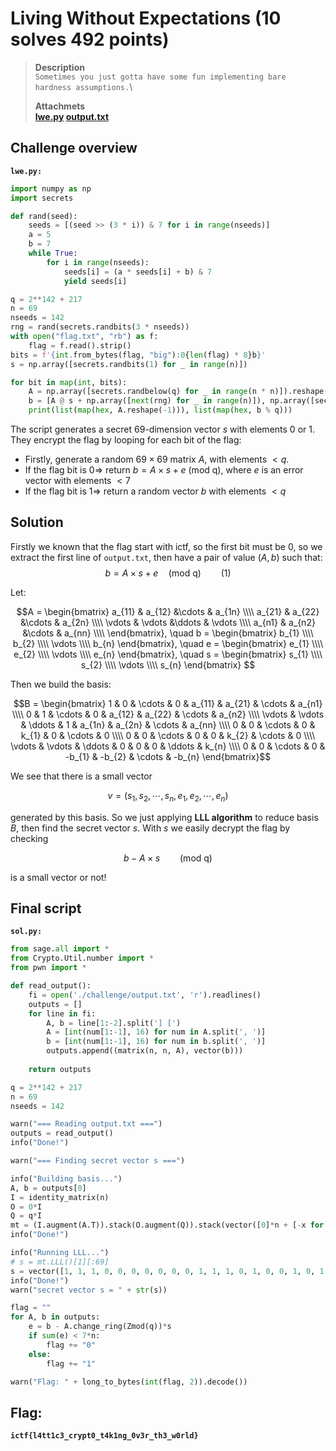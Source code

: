 # Living Without Expectations (10 solves 492 points)

> **Description**\
> `Sometimes you just gotta have some fun implementing bare hardness assumptions.`\
>
> **Attachmets**\
> **[lwe.py](./challenge/lwe.py) [output.txt](./challenge/output.txt)**

## Challenge overview

**`lwe.py:`**
```python
import numpy as np
import secrets

def rand(seed):
    seeds = [(seed >> (3 * i)) & 7 for i in range(nseeds)]
    a = 5
    b = 7
    while True:
        for i in range(nseeds):
            seeds[i] = (a * seeds[i] + b) & 7
            yield seeds[i]

q = 2**142 + 217
n = 69
nseeds = 142
rng = rand(secrets.randbits(3 * nseeds))
with open("flag.txt", "rb") as f:
    flag = f.read().strip()
bits = f'{int.from_bytes(flag, "big"):0{len(flag) * 8}b}'
s = np.array([secrets.randbits(1) for _ in range(n)])

for bit in map(int, bits):
    A = np.array([secrets.randbelow(q) for _ in range(n * n)]).reshape((n, n))
    b = [A @ s + np.array([next(rng) for _ in range(n)]), np.array([secrets.randbelow(q) for _ in range(n)])][bit]
    print(list(map(hex, A.reshape(-1))), list(map(hex, b % q)))
```

The script generates a secret $69$-dimension vector $s$ with elements $0$ or $1$. They encrypt the flag by looping for each bit of the flag:
* Firstly, generate a random $69 \times 69$ matrix $A$, with elements $< q$.
* If the flag bit is $0 \Rightarrow$ return $b = A \times s + e \text{ (mod q)}$, where $e$ is an error vector with elements $<7$
* If the flag bit is $1 \Rightarrow$ return a random vector $b$ with elements $< q$

## Solution

Firstly we known that the flag start with $\text{ictf}$, so the first bit must be $0$, so we extract the first line of `output.txt`, then have a pair of value $(A, b)$ such that:
$$b = A \times s + e \quad \text{(mod q)} \qquad (1)$$

Let:

$$A = \begin{bmatrix}
a_{11} & a_{12} &\cdots & a_{1n}  \\\\
a_{21} & a_{22} &\cdots & a_{2n}  \\\\
\vdots & \vdots &\ddots & \vdots  \\\\
a_{n1} & a_{n2} &\cdots & a_{nn}  \\\\
\end{bmatrix}, \quad b = 
\begin{bmatrix}
b_{1} \\\\ b_{2} \\\\ \vdots \\\\ b_{n}
\end{bmatrix}, \quad e = 
\begin{bmatrix}
e_{1} \\\\ e_{2} \\\\ \vdots \\\\ e_{n}
\end{bmatrix}, \quad s = 
\begin{bmatrix}
s_{1} \\\\ s_{2} \\\\ \vdots \\\\ s_{n}
\end{bmatrix}
$$

Then we build the basis:

$$B =
\begin{bmatrix}
1       & 0        & \cdots & 0 & a_{11} & a_{21} & \cdots & a_{n1} \\\\
0       & 1        & \cdots & 0 & a_{12} & a_{22} & \cdots & a_{n2} \\\\
\vdots  & \vdots   & \ddots & 1 & a_{1n} & a_{2n} & \cdots & a_{nn} \\\\
0       & 0        & \cdots & 0 & k_{1}  & 0      & \cdots & 0      \\\\
0       & 0        & \cdots & 0 & 0      & k_{2}  & \cdots & 0      \\\\
\vdots  & \vdots   & \ddots & 0 & 0      & 0      & \ddots & k_{n}  \\\\
0       & 0        & \cdots & 0 & -b_{1}  & -b_{2} & \cdots & -b_{n}
\end{bmatrix}$$

We see that there is a small vector

$$v = (s_{1}, s_{2}, \cdots, s_{n}, e_{1}, e_{2}, \cdots, e_{n})$$

generated by this basis. So we just applying **LLL algorithm** to reduce basis $B$, then find the secret vector $s$. With $s$ we easily decrypt the flag 
by checking

$$b - A \times s \qquad \text{(mod q})$$

is a small vector or not!

## Final script

**`sol.py:`**
```python
from sage.all import *
from Crypto.Util.number import *
from pwn import *

def read_output():
    fi = open('./challenge/output.txt', 'r').readlines()
    outputs = []
    for line in fi:
        A, b = line[1:-2].split('] [')
        A = [int(num[1:-1], 16) for num in A.split(', ')]
        b = [int(num[1:-1], 16) for num in b.split(', ')]
        outputs.append((matrix(n, n, A), vector(b)))
    
    return outputs

q = 2**142 + 217
n = 69
nseeds = 142

warn("=== Reading output.txt ===")
outputs = read_output()
info("Done!")

warn("=== Finding secret vector s ===")

info("Building basis...")
A, b = outputs[0]
I = identity_matrix(n)
O = 0*I
Q = q*I 
mt = (I.augment(A.T)).stack(O.augment(Q)).stack(vector([0]*n + [-x for x in b]))
info("Done!")

info("Running LLL...")
# s = mt.LLL()[1][:69]
s = vector([1, 1, 1, 0, 0, 0, 0, 0, 0, 0, 1, 1, 1, 0, 1, 0, 0, 1, 0, 1, 1, 0, 1, 1, 0, 0, 0, 0, 0, 0, 0, 1, 1, 0, 0, 1, 1, 1, 1, 1, 0, 1, 0, 0, 1, 0, 0, 0, 0, 1, 0, 0, 1, 0, 1, 0, 1, 1, 0, 0, 0, 0, 1, 1, 1, 1, 1, 0, 1])
info("Done!")
warn("secret vector s = " + str(s))

flag = ""
for A, b in outputs:
    e = b - A.change_ring(Zmod(q))*s 
    if sum(e) < 7*n:
        flag += "0"
    else:
        flag += "1"

warn("Flag: " + long_to_bytes(int(flag, 2)).decode())
```
## Flag: 
**`ictf{l4tt1c3_crypt0_t4k1ng_0v3r_th3_w0rld}`**
